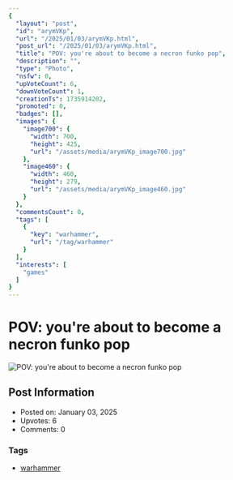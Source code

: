 ```yaml
---
{
  "layout": "post",
  "id": "arymVKp",
  "url": "/2025/01/03/arymVKp.html",
  "post_url": "/2025/01/03/arymVKp.html",
  "title": "POV: you're about to become a necron funko pop",
  "description": "",
  "type": "Photo",
  "nsfw": 0,
  "upVoteCount": 6,
  "downVoteCount": 1,
  "creationTs": 1735914202,
  "promoted": 0,
  "badges": [],
  "images": {
    "image700": {
      "width": 700,
      "height": 425,
      "url": "/assets/media/arymVKp_image700.jpg"
    },
    "image460": {
      "width": 460,
      "height": 279,
      "url": "/assets/media/arymVKp_image460.jpg"
    }
  },
  "commentsCount": 0,
  "tags": [
    {
      "key": "warhammer",
      "url": "/tag/warhammer"
    }
  ],
  "interests": [
    "games"
  ]
}
---
```


# POV: you're about to become a necron funko pop

![POV: you're about to become a necron funko pop](/assets/media/arymVKp_image700.jpg)

## Post Information

- Posted on: January 03, 2025
- Upvotes: 6
- Comments: 0

### Tags

- [warhammer](/tag/warhammer)
